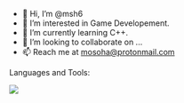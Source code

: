 - 👋 Hi, I’m @msh6
- 👀 I’m interested in Game Developement.
- 🌱 I’m currently learning C++.
- 💞️ I’m looking to collaborate on ...
- 📫 Reach me at mosoha@protonmail.com

Languages and Tools:

<img src="https://cdn.jsdelivr.net/gh/devicons/devicon/icons/cplusplus/cplusplus-original.svg" />


<!---
msh6/msh6 is a ✨ special ✨ repository because its `README.md` (this file) appears on your GitHub profile.
You can click the Preview link to take a look at your changes.
--->
